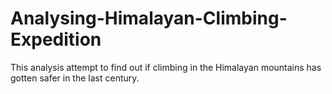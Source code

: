 # Analysing-Himalayan-Climbing-Expedition
This analysis attempt to find out if climbing in the Himalayan mountains has gotten safer in the last century.
